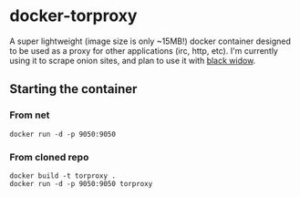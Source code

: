 # docker-torproxy
A super lightweight (image size is only ~15MB!) docker container designed to
be used as a proxy for other applications (irc, http, etc).  I'm currently
using it to scrape onion sites, and plan to use it with [black widow][1].

## Starting the container

### From net
```
docker run -d -p 9050:9050 
```

### From cloned repo
```
docker build -t torproxy .
docker run -d -p 9050:9050 torproxy
```



[1]: https://github.com/nyxxxie/blackwidow
